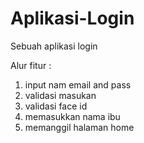 # Aplikasi-Login
Sebuah aplikasi login

Alur fitur :
1) input nam email and pass
2) validasi masukan
3) validasi face id
4) memasukkan nama ibu
5) memanggil halaman home
